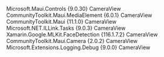 Microsoft.Maui.Controls             {9.0.30}                                 CameraView                                                                               
CommunityToolkit.Maui.MediaElement  {6.0.1}                                  CameraView                                                                               
CommunityToolkit.Maui               {11.1.0}                                 CameraView                                                                               
Microsoft.NET.ILLink.Tasks          {9.0.3}                                  CameraView                                                                               
Xamarin.Google.MLKit.FaceDetection  {116.1.7.2}                              CameraView                                                                               
CommunityToolkit.Maui.Camera        {2.0.2}                                  CameraView                                                                               
Microsoft.Extensions.Logging.Debug  {9.0.0}                                  CameraView  
